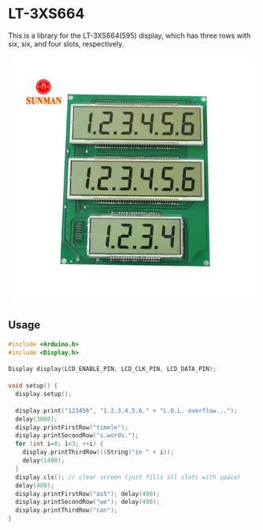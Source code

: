 # LT-3XS664

This is a library for the LT-3XS664(595) display, which has three rows with six, six, and four slots, respectively.

![display_img](assets/display.jpg)

## Usage

```c++
#include <Arduino.h>
#include <Display.h>

Display display(LCD_ENABLE_PIN, LCD_CLK_PIN, LCD_DATA_PIN);

void setup() {
  display.setup();

  display.print("123456", "1.2.3.4.5.6." + "L.O.L. overflow...");
  delay(3000);
  display.printFirstRow("timele");
  display.printSecondRow("s.words.");
  for (int i=0; i<3; ++i) {
    display.printThirdRow(((String)"in " + i));
    delay(1400);
  }
  display.cls(); // clear screen (just fills all slots with space)
  delay(400);
  display.printFirstRow("as5"); delay(400);
  display.printSecondRow("we"); delay(400);
  display.printThirdRow("can"); 
}
```
